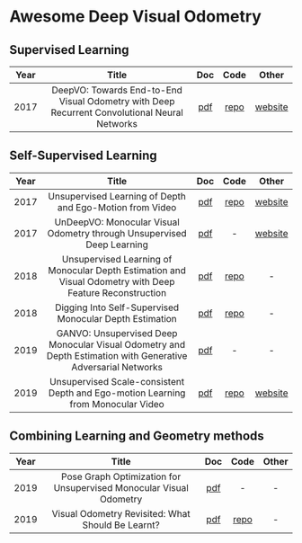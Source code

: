 # Awesome Deep Visual Odometry

## Supervised Learning

|Year| Title | Doc | Code | Other |
|:-:|:-:|:-:|:-:|:-:|
|2017| DeepVO: Towards End-to-End Visual Odometry with Deep Recurrent Convolutional Neural Networks | [pdf][s1] | [repo][sc1] | [website][sw1] |

## Self-Supervised Learning

|Year| Title | Doc | Code | Other |
|:-:|:-:|:-:|:-:|:-:|
|2017| Unsupervised Learning of Depth and Ego-Motion from Video | [pdf][u1] | [repo][uc1] | [website][uw1] |
|2017| UnDeepVO: Monocular Visual Odometry through Unsupervised Deep Learning | [pdf][u2] | - | [website][uw2] |
|2018| Unsupervised Learning of Monocular Depth Estimation and Visual Odometry with Deep Feature Reconstruction | [pdf][u3] | [repo][uc3] | - |
|2018| Digging Into Self-Supervised Monocular Depth Estimation | [pdf][u4] | [repo][uc4] | - |
|2019| GANVO: Unsupervised Deep Monocular Visual Odometry and Depth Estimation with Generative Adversarial Networks | [pdf][u5] | - | - |
|2019| Unsupervised Scale-consistent Depth and Ego-motion Learning from Monocular Video | [pdf][u6] | [repo][uc6] | [website][uw6] |

## Combining Learning and Geometry methods

|Year| Title | Doc | Code | Other |
|:-:|:-:|:-:|:-:|:-:|
|2019| Pose Graph Optimization for Unsupervised Monocular Visual Odometry |[pdf][c1]| - | - |
|2019| Visual Odometry Revisited: What Should Be Learnt?| [pdf][c2] | [repo][cc2] | - |




<Paper links>

<supervised>
  
[s1]:  https://arxiv.org/pdf/1709.08429.pdf

<self-supervised>

[u1]: http://openaccess.thecvf.com/content_cvpr_2017/papers/Zhou_Unsupervised_Learning_of_CVPR_2017_paper.pdf
[u2]: https://arxiv.org/pdf/1709.06841.pdf
[u3]: https://arxiv.org/pdf/1803.03893.pdf
[u4]: https://arxiv.org/pdf/1806.01260 
[u5]: https://arxiv.org/pdf/1809.05786.pdf
[u6]: https://papers.nips.cc/paper/8299-unsupervised-scale-consistent-depth-and-ego-motion-learning-from-monocular-video.pdf

<combined>

[c1]: https://arxiv.org/pdf/1903.06315.pdf
[c2]: https://arxiv.org/pdf/1909.09803.pdf


<CODE LINKS>
  
<supervised>
  
[sc1]:  https://github.com/ChiWeiHsiao/DeepVO-pytorch
  
<self-supervised>
  
[uc1]: https://github.com/tinghuiz/SfMLearner
[uc3]: https://github.com/Huangying-Zhan/Depth-VO-Feat
[uc4]: https://github.com/nianticlabs/monodepth2
[uc6]: https://github.com/JiawangBian/SC-SfMLearner-Release
  
<combined>
  
[cc2]:  https://github.com/Huangying-Zhan/DF-VO


<WEB LINKS>

<supervised>

[sw1]:  https://senwang.gitlab.io/DeepVO/

<self-supervised>

[uw1]: https://people.eecs.berkeley.edu/~tinghuiz/projects/SfMLearner/
[uw2]: http://senwang.gitlab.io/UnDeepVO/
[uw6]: https://jwbian.net/sc-sfmlearner


<combined>



